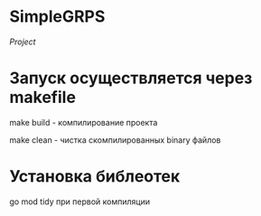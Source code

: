 # SimpleGRPS
*Project*
# Запуск осуществляется через makefile
make build - компилирование проекта

make clean - чистка скомпилированных binary файлов
# Установка библеотек
go mod tidy при первой компиляции


